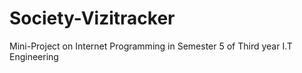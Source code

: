 # Society-Vizitracker

Mini-Project on Internet Programming in Semester 5 of Third year I.T Engineering
